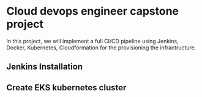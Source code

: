 # Cloud devops engineer capstone project

In this project, we will implement a full CI/CD pipeline using Jenkins, Docker, Kubernetes, Cloudformation for the provisioning the infractructure.

## Jenkins Installation

## Create EKS kubernetes cluster


